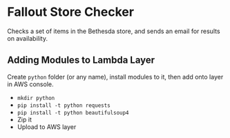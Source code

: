 # Fallout Store Checker

Checks a set of items in the Bethesda store, and sends an email for results on availability.

## Adding Modules to Lambda Layer

Create `python` folder (or any name), install modules to it, then add onto layer in AWS console.

- `mkdir python`
- `pip install -t python requests`
- `pip install -t python beautifulsoup4`
- Zip it
- Upload to AWS layer